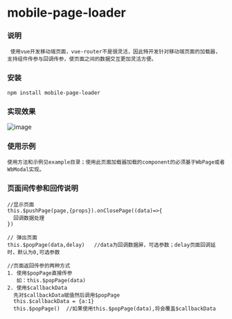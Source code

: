 # mobile-page-loader

### 说明
```
 使用vue开发移动端页面，vue-router不是很灵活，因此特开发针对移动端页面的加载器，支持组件传参与回调传参，使页面之间的数据交互更加灵活方便。
```
### 安装
```
npm install mobile-page-loader

```
### 实现效果
 ![image](https://note.youdao.com/yws/public/resource/c069a18a9638eae908eaac85782bc902/xmlnote/WEBRESOURCE252cba1394edbe5fff558c16dd40dca6/12382)
### 使用示例
```
使用方法和示例见example目录；使用此页面加载器加载的component的必须基于WbPage或者WbModal实现。
```
### 页面间传参和回传说明
```
//显示页面
this.$pushPage(page,{props}).onClosePage((data)=>{
  回调数据处理
})

// 弹出页面
this.$popPage(data,delay)   //data为回调数据屏，可选参数；delay页面回调延时，默认为0,可选参数

//页面返回传参的两种方式
1. 使用$popPage直接传参
   如：this.$popPage(data)
2. 使用$callbackData
  先对$callbackData赋值然后调用$popPage
  this.$callbackData = {a:1}
  this.$popPage()  //如果使用this.$popPage(data),将会覆盖$callbackData
```
